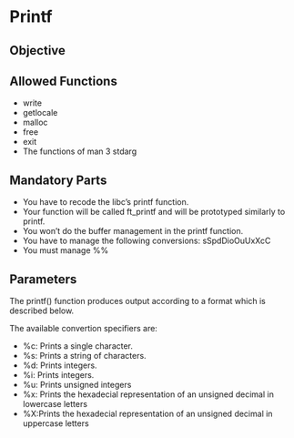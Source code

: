 # Printf

## Objective

## Allowed Functions
+ write
+ getlocale
+ malloc
+ free
+ exit
+ The functions of man 3 stdarg

## Mandatory Parts
+ You have to recode the libc’s printf function.
+ Your function will be called ft_printf and will be prototyped similarly to printf.
+ You won’t do the buffer management in the printf function.
+ You have to manage the following conversions: sSpdDioOuUxXcC
+ You must manage %%

## Parameters
The printf() function produces output according to a format which is described
below.

The available convertion specifiers are:
+ %c: Prints a single character.
+ %s: Prints a string of characters.
+ %d: Prints integers.
+ %i: Prints integers.
+ %u: Prints unsigned integers
+ %x: Prints the hexadecial representation of an unsigned decimal in lowercase letters
+ %X:Prints the hexadecial representation of an unsigned decimal in uppercase letters
